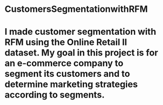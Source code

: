 # CustomersSegmentationwithRFM
# I made customer segmentation with RFM using the Online Retail II dataset. My goal in this project is for an e-commerce company to segment its customers and to determine marketing strategies according to segments.
